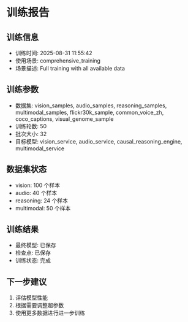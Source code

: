 # 训练报告

## 训练信息
- 训练时间: 2025-08-31 11:55:42
- 使用场景: comprehensive_training
- 场景描述: Full training with all available data

## 训练参数
- 数据集: vision_samples, audio_samples, reasoning_samples, multimodal_samples, flickr30k_sample, common_voice_zh, coco_captions, visual_genome_sample
- 训练轮数: 50
- 批次大小: 32
- 目标模型: vision_service, audio_service, causal_reasoning_engine, multimodal_service

## 数据集状态
- vision: 100 个样本
- audio: 40 个样本
- reasoning: 24 个样本
- multimodal: 50 个样本

## 训练结果
- 最终模型: 已保存
- 检查点: 已保存
- 训练状态: 完成

## 下一步建议
1. 评估模型性能
2. 根据需要调整超参数
3. 使用更多数据进行进一步训练
